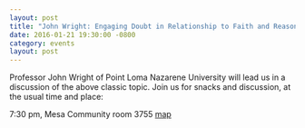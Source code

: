 ```yaml
---
layout: post
title: "John Wright: Engaging Doubt in Relationship to Faith and Reason"
date: 2016-01-21 19:30:00 -0800
category: events
layout: post
---
```


Professor John Wright of Point Loma Nazarene University will lead us in
a discussion of the above classic topic. Join us for snacks and
discussion, at the usual time and place:

7:30 pm, Mesa Community room 3755
[map](https://www.google.com/maps/place/3755+Miramar+St,+La+Jolla,+CA+92037/@32.8743804,-117.224256,17z/data=%213m1%214b1%214m2%213m1%211s0x80dc06d6e4d524bf:0xd2d47060b3b77387)
